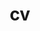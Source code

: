 ---
layout: cv
permalink: /assets/pdf/Resume_Telukunta_2024.pdf
title: cv
nav: true
nav_order: 3
---